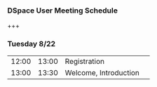 ### DSpace User Meeting Schedule

+++

### Tuesday 8/22

<table>
  <tr>
    <td>12:00</td>
    <td>13:00</td>
    <td>Registration</td>
    <td></td>
  </tr>
  <tr>
    <td>13:00</td>
    <td>13:30</td>
    <td>Welcome, Introduction</td>
    <td></td>
  </tr>
</table>